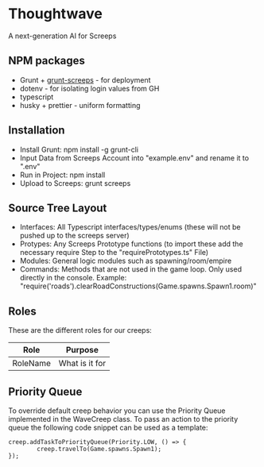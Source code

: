 # Thoughtwave

A next-generation AI for Screeps

## NPM packages

-   Grunt + [grunt-screeps](https://github.com/screeps/grunt-screeps) - for deployment
-   dotenv - for isolating login values from GH
-   typescript
-   husky + prettier - uniform formatting

## Installation

-   Install Grunt: npm install -g grunt-cli
-   Input Data from Screeps Account into "example.env" and rename it to ".env"
-   Run in Project: npm install
-   Upload to Screeps: grunt screeps

## Source Tree Layout

-   Interfaces: All Typescript interfaces/types/enums (these will not be pushed up to the screeps server)
-   Protypes: Any Screeps Prototype functions (to import these add the necessary require Step to the "requirePrototypes.ts" File)
-   Modules: General logic modules such as spawning/room/empire
-   Commands: Methods that are not used in the game loop. Only used directly in the console. Example: "require('roads').clearRoadConstructions(Game.spawns.Spawn1.room)"

## Roles

These are the different roles for our creeps:

| Role     | Purpose        |
| -------- | -------------- |
| RoleName | What is it for |

## Priority Queue

To override default creep behavior you can use the Priority Queue implemented in the WaveCreep class. To pass an action to the priority queue the following code snippet can be used as a template:

```
creep.addTaskToPriorityQueue(Priority.LOW, () => {
        creep.travelTo(Game.spawns.Spawn1);
});
```

